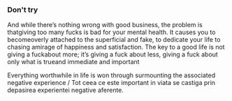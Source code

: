 ### Don't try 
And while there’s nothing wrong with good business, the problem is thatgiving too many fucks is bad for your mental health. It causes you to becomeoverly attached to the superficial and fake, to dedicate your life to chasing amirage of happiness and satisfaction. The key to a good life is not giving a fuckabout more; it’s giving a fuck about less, giving a fuck about only what is trueand immediate and important

Everything worthwhile in  life  is  won  through  surmounting  the  associated  negative  experience / Tot ceea ce este important in viata se castiga prin depasirea experientei negative aferente.